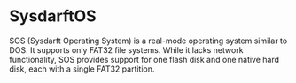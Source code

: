 # SysdarftOS
SOS (Sysdarft Operating System) is a real-mode operating system similar to DOS. It supports only FAT32 file systems. While it lacks network functionality, SOS provides support for one flash disk and one native hard disk, each with a single FAT32 partition.
